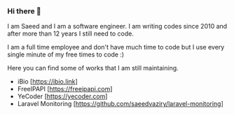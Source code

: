 ### Hi there 👋

I am Saeed and I am a software engineer. I am writing codes since 2010 and after more than 12 years I still need to code.

I am a full time employee and don't have much time to code but I use every single minute of my free times to code :)

Here you can find some of works that I am still maintaining.

- iBio [https://ibio.link]
- FreeIPAPI [https://freeipapi.com]
- YeCoder [https://yecoder.com]
- Laravel Monitoring [https://github.com/saeedvaziry/laravel-monitoring]

<!--
**saeedvaziry/saeedvaziry** is a ✨ _special_ ✨ repository because its `README.md` (this file) appears on your GitHub profile.

Here are some ideas to get you started:

- 🔭 I’m currently working on ...
- 🌱 I’m currently learning ...
- 👯 I’m looking to collaborate on ...
- 🤔 I’m looking for help with ...
- 💬 Ask me about ...
- 📫 How to reach me: ...
- 😄 Pronouns: ...
- ⚡ Fun fact: ...
-->
